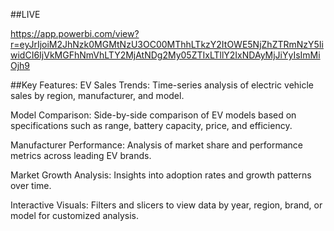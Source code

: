 ##LIVE

https://app.powerbi.com/view?r=eyJrIjoiM2JhNzk0MGMtNzU3OC00MThhLTkzY2ItOWE5NjZhZTRmNzY5IiwidCI6IjVkMGFhNmVhLTY2MjAtNDg2My05ZTIxLTllY2IxNDAyMjJiYyIsImMiOjh9

##Key Features:
EV Sales Trends: Time-series analysis of electric vehicle sales by region, manufacturer, and model.

Model Comparison: Side-by-side comparison of EV models based on specifications such as range, battery capacity, price, and efficiency.

Manufacturer Performance: Analysis of market share and performance metrics across leading EV brands.

Market Growth Analysis: Insights into adoption rates and growth patterns over time.

Interactive Visuals: Filters and slicers to view data by year, region, brand, or model for customized analysis.

